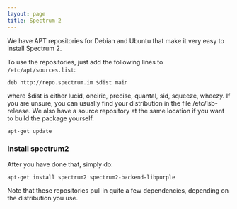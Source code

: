 ```yaml
---
layout: page
title: Spectrum 2
---
```


We have APT repositories for Debian and Ubuntu that make it very easy to install Spectrum 2.

To use the repositories, just add the following lines to `/etc/apt/sources.list`:

	deb http://repo.spectrum.im $dist main

where $dist is either lucid, oneiric, precise, quantal, sid, squeeze, wheezy. If you are unsure, you can usually find your distribution in the file /etc/lsb-release. We also have a source repository at the same location if you want to build the package yourself.

	apt-get update

### Install spectrum2

After you have done that, simply do:

	apt-get install spectrum2 spectrum2-backend-libpurple

Note that these repositories pull in quite a few dependencies, depending on the distribution you use.
